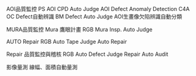 AOI品質監控
PS AOI CPD Auto Judge
AOI Defect Anomaly Detection
C4A OC Defect自動辨識
BM Defect Auto Judge
AOI生畫像欠陷辨識自動分類

MURA品質監控
Mura 鷹眼計畫
RGB Mura Insp. Auto Judge

AUTO Repair 
RGB Auto Tape Judge
Auto Repair

Repair 品質監控與稽核
RGB Auto Defect Judge
Repair Auto Audit

影像量測
線幅、面積自動量測

